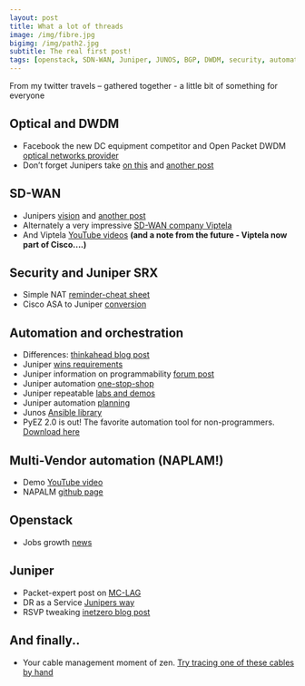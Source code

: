 ```yaml
---
layout: post
title: What a lot of threads
image: /img/fibre.jpg
bigimg: /img/path2.jpg
subtitle: The real first post!
tags: [openstack, SDN-WAN, Juniper, JUNOS, BGP, DWDM, security, automation, orchestration, optical]
---
```


From my twitter travels – gathered together - a little bit of something for everyone


## Optical and DWDM

* Facebook the new DC equipment competitor and Open Packet DWDM [optical networks provider](http://uk.businessinsider.com/facebook-voyager-optical-switch-telecom-infra-project-2016-11?)
* Don’t forget Junipers take [on this](https://forums.juniper.net/t5/Packet-Optical-Technologies/Juniper-Unveils-Its-First-Ever-Optical-In-line-Amplifier/ba-p/295366) and [another post](https://forums.juniper.net/t5/Packet-Optical-Technologies/Juniper-Provides-Innovative-End-to-End-Packet-Optical-Solutions/ba-p/295952)


## SD-WAN

* Junipers [vision](http://www.juniper.net/us/en/insights/sd-wan-plus-nfv/) and [another post](http://forums.juniper.net/t5/SDN-and-NFV-Era/SD-WAN-NFV-s-best-friend/ba-p/298359?)
* Alternately a very impressive [SD-WAN company Viptela](http://viptela.com/)
* And Viptela [YouTube videos](https://www.youtube.com/channel/UCKwwaOtPjxHV0HzUpsp6NOw/videos) __(and a note from the future - Viptela now part of Cisco....)__


## Security and Juniper SRX

* Simple NAT [reminder-cheat sheet](https://junipertrain.wordpress.com/2016/10/15/srx-nat-cheat-sheet/)
* Cisco ASA to Juniper [conversion](http://www.juniper.net/us/en/training/jnbooks/day-one/fundamentals-series/migrate-cisco-asa-srx-series/)


## Automation and orchestration

* Differences: [thinkahead blog post](https://www.thinkahead.com/blog/automation-vs-orchestration-what-s-the-difference-and-how-to-pick-the-right-tool/)
* Juniper [wins requirements](http://blog.ipspace.net/2016/10/network-automation-rfp-requirements.html)
* Juniper information on programmability [forum post](http://forums.juniper.net/t5/Automation-Programmability/Junos-OS-Has-the-Toolkit-to-Make-You-an-Automation-Wizard/ba-p/298818)
* Juniper automation [one-stop-shop](http://forums.juniper.net/t5/Automation/Network-Automation-Links-One-Stop-Shop/ta-p/294691)
* Juniper repeatable [labs and demos](http://forums.juniper.net/t5/Automation/Expert-Advice-Creating-Repeatable-Labs-and-Demos-Using/ta-p/287347)
* Juniper automation [planning](http://forums.juniper.net/t5/Data-Center-Technologists/The-Plan-s-the-Thing-Wherein-You-ll-Automate-Your-Networking/ba-p/298863)
* Junos [Ansible library](https://galaxy.ansible.com/Juniper/junos/)
* PyEZ 2.0 is out! The favorite automation tool for non-programmers. [Download here](https://pypi.python.org/pypi/junos-eznc)


## Multi-Vendor automation (NAPLAM!)

* Demo [YouTube video](https://www.youtube.com/watch?v=93q-dHC0u0I&feature=youtu.be)
* NAPALM [github page](https://github.com/napalm-automation/napalm)


## Openstack

* Jobs growth [news](http://superuser.openstack.org/articles/openstack-job-growth/)


## Juniper

* Packet-expert post on [MC-LAG](https://packet-expert.org/2016/09/15/multi-chassis-lag/)
* DR as a Service [Junipers way](http://forums.juniper.net/t5/Security-Now/The-Latest-in-Disaster-Recovery-as-a-Service-Expedient-Joins/ba-p/297203)
* RSVP tweaking [inetzero blog post](https://www.inetzero.com/in-control-with-rsvp/)


## And finally..

* Your cable management moment of zen. [Try tracing one of these cables by hand](https://t.co/XVSGUX7OHO)
